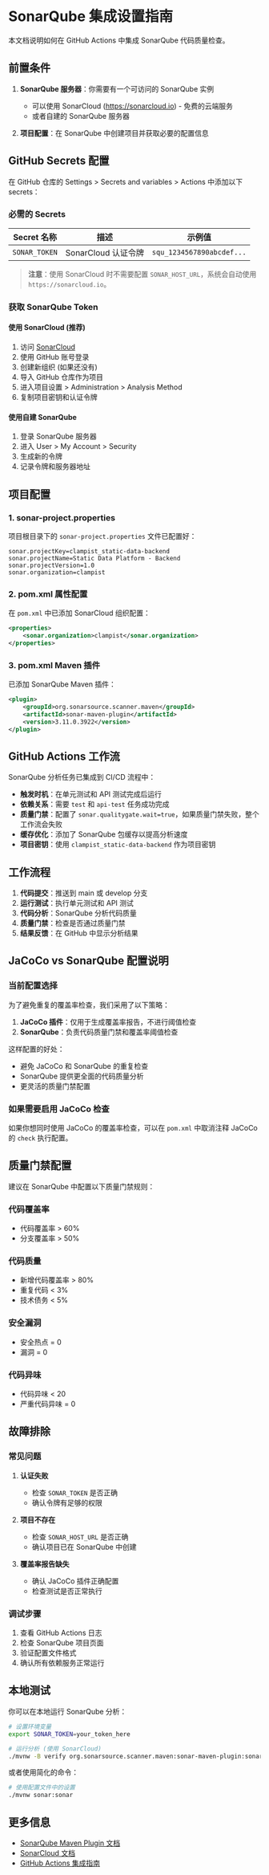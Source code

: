 # SonarQube 集成设置指南

本文档说明如何在 GitHub Actions 中集成 SonarQube 代码质量检查。

## 前置条件

1. **SonarQube 服务器**：你需要有一个可访问的 SonarQube 实例
   - 可以使用 SonarCloud (https://sonarcloud.io) - 免费的云端服务
   - 或者自建的 SonarQube 服务器

2. **项目配置**：在 SonarQube 中创建项目并获取必要的配置信息

## GitHub Secrets 配置

在 GitHub 仓库的 Settings > Secrets and variables > Actions 中添加以下 secrets：

### 必需的 Secrets

| Secret 名称 | 描述 | 示例值 |
|------------|------|--------|
| `SONAR_TOKEN` | SonarCloud 认证令牌 | `squ_1234567890abcdef...` |

> **注意**：使用 SonarCloud 时不需要配置 `SONAR_HOST_URL`，系统会自动使用 `https://sonarcloud.io`。

### 获取 SonarQube Token

#### 使用 SonarCloud (推荐)

1. 访问 [SonarCloud](https://sonarcloud.io)
2. 使用 GitHub 账号登录
3. 创建新组织 (如果还没有)
4. 导入 GitHub 仓库作为项目
5. 进入项目设置 > Administration > Analysis Method
6. 复制项目密钥和认证令牌

#### 使用自建 SonarQube

1. 登录 SonarQube 服务器
2. 进入 User > My Account > Security
3. 生成新的令牌
4. 记录令牌和服务器地址

## 项目配置

### 1. sonar-project.properties

项目根目录下的 `sonar-project.properties` 文件已配置好：

```properties
sonar.projectKey=clampist_static-data-backend
sonar.projectName=Static Data Platform - Backend
sonar.projectVersion=1.0
sonar.organization=clampist
```

### 2. pom.xml 属性配置

在 `pom.xml` 中已添加 SonarCloud 组织配置：

```xml
<properties>
    <sonar.organization>clampist</sonar.organization>
</properties>
```

### 3. pom.xml Maven 插件

已添加 SonarQube Maven 插件：

```xml
<plugin>
    <groupId>org.sonarsource.scanner.maven</groupId>
    <artifactId>sonar-maven-plugin</artifactId>
    <version>3.11.0.3922</version>
</plugin>
```

## GitHub Actions 工作流

SonarQube 分析任务已集成到 CI/CD 流程中：

- **触发时机**：在单元测试和 API 测试完成后运行
- **依赖关系**：需要 `test` 和 `api-test` 任务成功完成
- **质量门禁**：配置了 `sonar.qualitygate.wait=true`，如果质量门禁失败，整个工作流会失败
- **缓存优化**：添加了 SonarQube 包缓存以提高分析速度
- **项目密钥**：使用 `clampist_static-data-backend` 作为项目密钥

## 工作流程

1. **代码提交**：推送到 main 或 develop 分支
2. **运行测试**：执行单元测试和 API 测试
3. **代码分析**：SonarQube 分析代码质量
4. **质量门禁**：检查是否通过质量门禁
5. **结果反馈**：在 GitHub 中显示分析结果

## JaCoCo vs SonarQube 配置说明

### 当前配置选择

为了避免重复的覆盖率检查，我们采用了以下策略：

1. **JaCoCo 插件**：仅用于生成覆盖率报告，不进行阈值检查
2. **SonarQube**：负责代码质量门禁和覆盖率阈值检查

这样配置的好处：
- 避免 JaCoCo 和 SonarQube 的重复检查
- SonarQube 提供更全面的代码质量分析
- 更灵活的质量门禁配置

### 如果需要启用 JaCoCo 检查

如果你想同时使用 JaCoCo 的覆盖率检查，可以在 `pom.xml` 中取消注释 JaCoCo 的 `check` 执行配置。

## 质量门禁配置

建议在 SonarQube 中配置以下质量门禁规则：

### 代码覆盖率
- 代码覆盖率 > 60%
- 分支覆盖率 > 50%

### 代码质量
- 新增代码覆盖率 > 80%
- 重复代码 < 3%
- 技术债务 < 5%

### 安全漏洞
- 安全热点 = 0
- 漏洞 = 0

### 代码异味
- 代码异味 < 20
- 严重代码异味 = 0

## 故障排除

### 常见问题

1. **认证失败**
   - 检查 `SONAR_TOKEN` 是否正确
   - 确认令牌有足够的权限

2. **项目不存在**
   - 检查 `SONAR_HOST_URL` 是否正确
   - 确认项目已在 SonarQube 中创建

3. **覆盖率报告缺失**
   - 确认 JaCoCo 插件正确配置
   - 检查测试是否正常执行

### 调试步骤

1. 查看 GitHub Actions 日志
2. 检查 SonarQube 项目页面
3. 验证配置文件格式
4. 确认所有依赖服务正常运行

## 本地测试

你可以在本地运行 SonarQube 分析：

```bash
# 设置环境变量
export SONAR_TOKEN=your_token_here

# 运行分析 (使用 SonarCloud)
./mvnw -B verify org.sonarsource.scanner.maven:sonar-maven-plugin:sonar -Dsonar.projectKey=clampist_static-data-backend
```

或者使用简化的命令：

```bash
# 使用配置文件中的设置
./mvnw sonar:sonar
```

## 更多信息

- [SonarQube Maven Plugin 文档](https://docs.sonarqube.org/latest/analysis/scan/sonarscanner-for-maven/)
- [SonarCloud 文档](https://docs.sonarcloud.io/)
- [GitHub Actions 集成指南](https://docs.sonarcloud.io/advanced-setup/ci-based-analysis/github-actions/)

